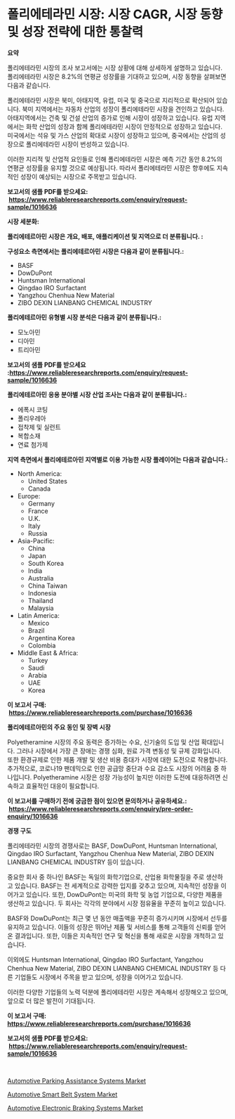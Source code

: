 <p><h1>폴리에테라민 시장: 시장 CAGR, 시장 동향 및 성장 전략에 대한 통찰력</h1></p><p><strong>요약</strong></p>
<p><p>폴리에테라민 시장의 조사 보고서에는 시장 상황에 대해 상세하게 설명하고 있습니다. 폴리에테라민 시장은 8.2%의 연평균 성장률을 기대하고 있으며, 시장 동향을 살펴보면 다음과 같습니다.</p><p>폴리에테라민 시장은 북미, 아태지역, 유럽, 미국 및 중국으로 지리적으로 확산되어 있습니다. 북미 지역에서는 자동차 산업의 성장이 폴리에테라민 시장을 견인하고 있습니다. 아태지역에서는 건축 및 건설 산업의 증가로 인해 시장이 성장하고 있습니다. 유럽 지역에서는 화학 산업의 성장과 함께 폴리에테라민 시장이 안정적으로 성장하고 있습니다. 미국에서는 석유 및 가스 산업의 확대로 시장이 성장하고 있으며, 중국에서는 산업의 성장으로 폴리에테라민 시장이 번성하고 있습니다.</p><p>이러한 지리적 및 산업적 요인들로 인해 폴리에테라민 시장은 예측 기간 동안 8.2%의 연평균 성장률을 유지할 것으로 예상됩니다. 따라서 폴리에테라민 시장은 향후에도 지속적인 성장이 예상되는 시장으로 주목받고 있습니다.</p></p>
<p><strong>보고서의 샘플 PDF를 받으세요: &nbsp;<a href="https://www.reliableresearchreports.com/enquiry/request-sample/1016636">https://www.reliableresearchreports.com/enquiry/request-sample/1016636</a></strong></p>
<p><strong>시장 세분화:</strong></p>
<p><strong> 폴리에테르아민 시장은 개요, 배포, 애플리케이션 및 지역으로 더 분류됩니다. :</strong></p>
<p><strong>구성요소 측면에서는 폴리에테르아민 시장은 다음과 같이 분류됩니다.:</strong></p>
<p><ul><li>BASF</li><li>DowDuPont</li><li>Huntsman International</li><li>Qingdao IRO Surfactant</li><li>Yangzhou Chenhua New Material</li><li>ZIBO DEXIN LIANBANG CHEMICAL INDUSTRY</li></ul></p>
<p><strong> 폴리에테르아민 유형별 시장 분석은 다음과 같이 분류됩니다.:</strong></p>
<p><ul><li>모노아민</li><li>디아민</li><li>트리아민</li></ul></p>
<p><strong>보고서의 샘플 PDF를 받으세요 :<a href="https://www.reliableresearchreports.com/enquiry/request-sample/1016636">https://www.reliableresearchreports.com/enquiry/request-sample/1016636</a></strong></p>
<p><strong> 폴리에테르아민 응용 분야별 시장 산업 조사는 다음과 같이 분류됩니다.:</strong></p>
<p><ul><li>에폭시 코팅</li><li>폴리우레아</li><li>접착제 및 실런트</li><li>복합소재</li><li>연료 첨가제</li></ul></p>
<p><strong>지역 측면에서 폴리에테르아민 지역별로 이용 가능한 시장 플레이어는 다음과 같습니다.:</strong></p>
<p><ul>
    <li>
        North America:
        <ul>
            <li>United States</li>
            <li>Canada</li>
        </ul>
    </li>
    <li>
        Europe:
        <ul>
            <li>Germany</li>
            <li>France</li>
            <li>U.K.</li>
            <li>Italy</li>
            <li>Russia</li>
        </ul>
    </li>
    <li>
        Asia-Pacific:
        <ul>
            <li>China</li>
            <li>Japan</li>
            <li>South Korea</li>
            <li>India</li>
            <li>Australia</li>
            <li>China Taiwan</li>
            <li>Indonesia</li>
            <li>Thailand</li>
            <li>Malaysia</li>
        </ul>
    </li>
    <li>
        Latin America:
        <ul>
            <li>Mexico</li>
            <li>Brazil</li>
            <li>Argentina Korea</li>
            <li>Colombia</li>
        </ul>
    </li>
    <li>
        Middle East & Africa:
        <ul>
            <li>Turkey</li>
            <li>Saudi</li>
            <li>Arabia</li>
            <li>UAE</li>
            <li>Korea</li>
        </ul>
    </li>
    </ul></p>
<p><strong>이 보고서 구매: &nbsp;<a href="https://www.reliableresearchreports.com/purchase/1016636">https://www.reliableresearchreports.com/purchase/1016636</a></strong></p>
<p><strong>폴리에테르아민의 주요 동인 및 장벽 시장</strong></p>
<p><p>Polyetheramine 시장의 주요 동력은 증가하는 수요, 신기술의 도입 및 산업 확대입니다. 그러나 시장에서 가장 큰 장애는 경쟁 심화, 원료 가격 변동성 및 규제 강화입니다. 또한 환경규제로 인한 제품 개발 및 생산 비용 증대가 시장에 대한 도전으로 작용합니다. 추가적으로, 코로나19 팬데믹으로 인한 공급망 중단과 수요 감소도 시장의 어려움 중 하나입니다. Polyetheramine 시장은 성장 가능성이 높지만 이러한 도전에 대응하려면 신속하고 효율적인 대응이 필요합니다.</p></p>
<p><strong>이 보고서를 구매하기 전에 궁금한 점이 있으면 문의하거나 공유하세요.: &nbsp;<a href="https://www.reliableresearchreports.com/enquiry/pre-order-enquiry/1016636">https://www.reliableresearchreports.com/enquiry/pre-order-enquiry/1016636</a></strong></p>
<p><strong>경쟁 구도</strong></p>
<p><p>폴리에테라민 시장의 경쟁사로는 BASF, DowDuPont, Huntsman International, Qingdao IRO Surfactant, Yangzhou Chenhua New Material, ZIBO DEXIN LIANBANG CHEMICAL INDUSTRY 등이 있습니다. </p><p>중요한 회사 중 하나인 BASF는 독일의 화학기업으로, 산업용 화학물질을 주로 생산하고 있습니다. BASF는 전 세계적으로 강력한 입지를 갖추고 있으며, 지속적인 성장을 이어가고 있습니다. 또한, DowDuPont는 미국의 화학 및 농업 기업으로, 다양한 제품을 생산하고 있습니다. 두 회사는 각각의 분야에서 시장 점유율을 꾸준히 높이고 있습니다.</p><p>BASF와 DowDuPont는 최근 몇 년 동안 매출액을 꾸준히 증가시키며 시장에서 선두를 유지하고 있습니다. 이들의 성장은 뛰어난 제품 및 서비스를 통해 고객들의 신뢰를 얻어온 결과입니다. 또한, 이들은 지속적인 연구 및 혁신을 통해 새로운 시장을 개척하고 있습니다.</p><p>이외에도 Huntsman International, Qingdao IRO Surfactant, Yangzhou Chenhua New Material, ZIBO DEXIN LIANBANG CHEMICAL INDUSTRY 등 다른 기업들도 시장에서 주목을 받고 있으며, 성장을 이어가고 있습니다.</p><p>이러한 다양한 기업들의 노력 덕분에 폴리에테라민 시장은 계속해서 성장해오고 있으며, 앞으로 더 많은 발전이 기대됩니다.</p></p>
<p><strong>이 보고서 구매: &nbsp; <a href="https://www.reliableresearchreports.com/purchase/1016636">https://www.reliableresearchreports.com/purchase/1016636</a></strong></p>
<p><strong>보고서의 샘플 PDF를 받으세요: &nbsp;<a href="https://www.reliableresearchreports.com/enquiry/request-sample/1016636">https://www.reliableresearchreports.com/enquiry/request-sample/1016636</a></strong><strong></strong></p>
<p>&nbsp;</p>
<p><p><a href="https://github.com/lubmix/Market-Research-Report-List-1/blob/main/automotive-parking-assistance-systems-market.md">Automotive Parking Assistance Systems Market</a></p><p><a href="https://github.com/Hazelklievgspy6vdcsmu106w/Market-Research-Report-List-1/blob/main/automotive-smart-belt-system-market.md">Automotive Smart Belt System Market</a></p><p><a href="https://github.com/joannagoyvaerts/Market-Research-Report-List-1/blob/main/automotive-electronic-braking-systems-market.md">Automotive Electronic Braking Systems Market</a></p></p>